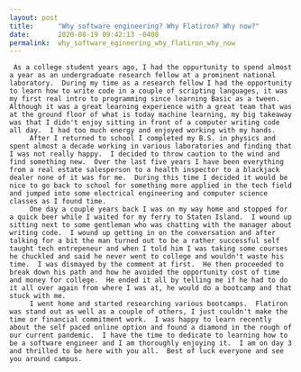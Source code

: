 ```yaml
---
layout: post
title:      "Why software engineering? Why Flatiron? Why now?"
date:       2020-08-19 09:42:13 -0400
permalink:  why_software_egineering_why_flatiron_why_now
---
```



     As a college student years ago, I had the oppurtunity to spend almost a year as an undergraduate research fellow at a prominent national laboratory.  During my time as a research fellow I had the opportunity to learn how to write code in a couple of scripting languages, it was my first real intro to programming since learning Basic as a tween.  Although it was a great learning experience with a great team that was at the ground floor of what is today machine learning, my big takeaway was that I didn't enjoy sitting in front of a computer writing code all day.  I had too much energy and enjoyed working with my hands. 
		 After I returned to school I completed my B.S. in physics and spent almost a decade working in various laboratories and finding that I was not really happy.  I decided to throw caution to the wind and find something new.  Over the last five years I have been everything from a real estate salesperson to a health inspector to a blackjack dealer none of it was for me.  During this time I decided it would be nice to go back to school for something more applied in the tech field and jumped into some electrical engineering and computer science classes as I found time.
		 One day a couple years back I was on my way home and stopped for a quick beer while I waited for my ferry to Staten Island.  I wound up sitting next to some gentleman who was chatting with the manager about writing code.  I wound up getting in on the conversation and after talking for a bit the man turned out to be a rather successful self taught tech entrepeneur and when I told him I was taking some courses he chuckled and said he never went to college and wouldn't waste his time.  I was dismayed by the comment at first.  He then proceeded to break down his path and how he avoided the opportunity cost of time and money for college.  He ended it all by telling me if he had to do it all over again from where I was at, he would do a bootcamp and that stuck with me.
		 I went home and started researching various bootcamps.  Flatiron was stand out as well as a couple of others, I just couldn't make the time or financial commitment work.  I was happy to learn recently about the self paced online option and found a diamond in the rough of our current pandemic.  I have the time to dedicate to learning how to be a software engineer and I am thoroughly enjoying it.  I am on day 3 and thrilled to be here with you all.  Best of luck everyone and see you around campus.
